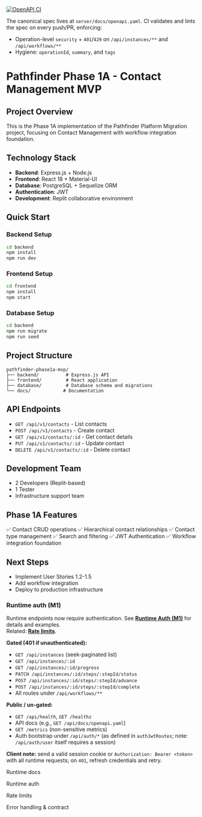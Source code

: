 [![OpenAPI CI](https://github.com/OWNER/REPO/actions/workflows/openapi-ci.yml/badge.svg)](https://github.com/OWNER/REPO/actions/workflows/openapi-ci.yml)

The canonical spec lives at `server/docs/openapi.yaml`. CI validates and lints the spec on every push/PR, enforcing:

- Operation-level `security` + `401`/`429` on `/api/instances/**` and `/api/workflows/**`
- Hygiene: `operationId`, `summary`, and `tags`

# Pathfinder Phase 1A - Contact Management MVP

## Project Overview

This is the Phase 1A implementation of the Pathfinder Platform Migration project, focusing on Contact Management with workflow integration foundation.

## Technology Stack

- **Backend**: Express.js + Node.js
- **Frontend**: React 18 + Material-UI
- **Database**: PostgreSQL + Sequelize ORM
- **Authentication**: JWT
- **Development**: Replit collaborative environment

## Quick Start

### Backend Setup

```bash
cd backend
npm install
npm run dev
```

### Frontend Setup

```bash
cd frontend
npm install
npm start
```

### Database Setup

```bash
cd backend
npm run migrate
npm run seed
```

## Project Structure

```
pathfinder-phase1a-mvp/
├── backend/          # Express.js API
├── frontend/         # React application
├── database/         # Database schema and migrations
└── docs/            # Documentation
```

## API Endpoints

- `GET /api/v1/contacts` - List contacts
- `POST /api/v1/contacts` - Create contact
- `GET /api/v1/contacts/:id` - Get contact details
- `PUT /api/v1/contacts/:id` - Update contact
- `DELETE /api/v1/contacts/:id` - Delete contact

## Development Team

- 2 Developers (Replit-based)
- 1 Tester
- Infrastructure support team

## Phase 1A Features

✅ Contact CRUD operations
✅ Hierarchical contact relationships
✅ Contact type management
✅ Search and filtering
✅ JWT Authentication
✅ Workflow integration foundation

## Next Steps

- Implement User Stories 1.2-1.5
- Add workflow integration
- Deploy to production infrastructure

### Runtime auth (M1)

Runtime endpoints now require authentication. See **[Runtime Auth (M1)](server/docs/runtime/runtime-auth.md)** for details and examples.  
Related: **[Rate limits](server/docs/runtime/rate-limits.md)**.

**Gated (401 if unauthenticated):**

- `GET /api/instances` (seek-paginated list)
- `GET /api/instances/:id`
- `GET /api/instances/:id/progress`
- `PATCH /api/instances/:id/steps/:stepId/status`
- `POST /api/instances/:id/steps/:stepId/advance`
- `POST /api/instances/:id/steps/:stepId/complete`
- All routes under `/api/workflows/**`

**Public / un-gated:**

- `GET /api/health`, `GET /healthz`
- API docs (e.g., `GET /api/docs/openapi.yaml`)
- `GET /metrics` (non-sensitive metrics)
- Auth bootstrap under `/api/auth/*` (as defined in `authJwtRoutes`; note: `/api/auth/user` itself requires a session)

**Client note:** send a valid session cookie or `Authorization: Bearer <token>` with all runtime requests; on `401`, refresh credentials and retry.

Runtime docs

Runtime auth

Rate limits

Error handling & contract


